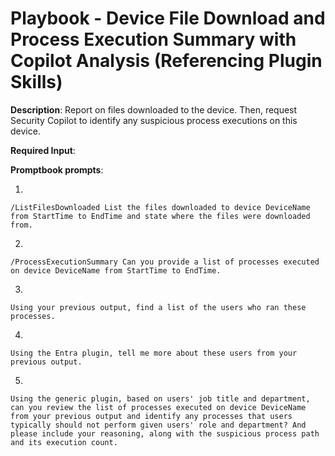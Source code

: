 # Playbook - Device File Download and Process Execution Summary with Copilot Analysis (Referencing Plugin Skills) 

**Description**: Report on files downloaded to the device. Then, request Security Copilot to identify any suspicious process executions on this device.

**Required Input**: <DeviceName> <StartTime> <EndTime>

**Promptbook prompts**:

1. 
 ```
/ListFilesDownloaded List the files downloaded to device DeviceName from StartTime to EndTime and state where the files were downloaded from.
 ```
2. 
 ```
/ProcessExecutionSummary Can you provide a list of processes executed on device DeviceName from StartTime to EndTime.
 ```
3. 
 ```
Using your previous output, find a list of the users who ran these processes.
 ```
4. 
 ```
Using the Entra plugin, tell me more about these users from your previous output.
 ```
5. 
 ```
Using the generic plugin, based on users' job title and department, can you review the list of processes executed on device DeviceName from your previous output and identify any processes that users typically should not perform given users' role and department? And please include your reasoning, along with the suspicious process path and its execution count.
 ```
